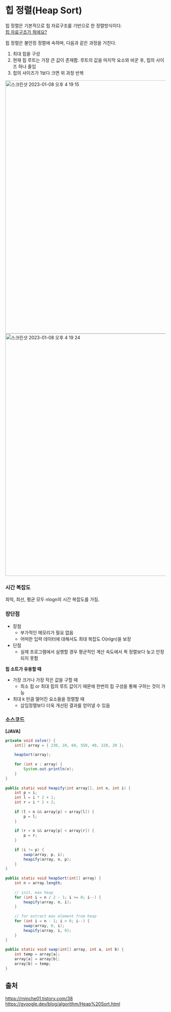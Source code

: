 # 힙 정렬(Heap Sort)
힙 정렬은 기본적으로 힙 자료구조를 기반으로 한 정렬방식이다.    
[힙 자료구조가 뭐에요?](https://github.com/da-in/tech-interview-study/blob/main/Data%20Structure/Heap.md)

힙 정렬은 불안정 정렬에 속하며, 다음과 같은 과정을 거친다.
1. 최대 힙을 구성
2. 현재 힙 루트는 가장 큰 값이 존재함. 루트의 값을 마지막 요소와 바꾼 후, 힙의 사이즈 하나 줄임
3. 힙의 사이즈가 1보다 크면 위 과정 반복

<img width="793" alt="스크린샷 2023-01-08 오후 4 19 15" src="https://user-images.githubusercontent.com/70997596/211185358-df2dce35-c7e3-4c89-8744-70666571fc14.png">

<img width="759" alt="스크린샷 2023-01-08 오후 4 19 24" src="https://user-images.githubusercontent.com/70997596/211185362-02753693-92fa-4368-947e-99eedab5d8d7.png">


### 시간 복잡도
최악, 최선, 평균 모두 nlogn의 시간 복잡도를 가짐.

### 장단점
- 장점    
    - 부가적인 메모리가 필요 없음  
    - 어떠한 입력 데이터에 대해서도 최대 복잡도 O(nlgn)을 보장
- 단점
    - 실제 프로그램에서 실행할 경우 평균적인 계산 속도에서 퀵 정렬보다 늦고 안정되지 못함

**힙 소트가 유용할 때**  
- 가장 크거나 가장 작은 값을 구할 때
    - 최소 힙 or 최대 힙의 루트 값이기 때문에 한번의 힙 구성을 통해 구하는 것이 가능  
- 최대 k 만큼 떨어진 요소들을 정렬할 때
    - 삽입정렬보다 더욱 개선된 결과를 얻어낼 수 있음


### 소스코드
**[JAVA]**  
```java
private void solve() {
    int[] array = { 230, 10, 60, 550, 40, 220, 20 };
 
    heapSort(array);
 
    for (int v : array) {
        System.out.println(v);
    }
}
 
public static void heapify(int array[], int n, int i) {
    int p = i;
    int l = i * 2 + 1;
    int r = i * 2 + 2;
 
    if (l < n && array[p] < array[l]) {
        p = l;
    }
 
    if (r < n && array[p] < array[r]) {
        p = r;
    }
 
    if (i != p) {
        swap(array, p, i);
        heapify(array, n, p);
    }
}
 
public static void heapSort(int[] array) {
    int n = array.length;
 
    // init, max heap
    for (int i = n / 2 - 1; i >= 0; i--) {
        heapify(array, n, i);
    }
 
    // for extract max element from heap
    for (int i = n - 1; i > 0; i--) {
        swap(array, 0, i);
        heapify(array, i, 0);
    }
}
 
public static void swap(int[] array, int a, int b) {
    int temp = array[a];
    array[a] = array[b];
    array[b] = temp;
}

```


## 출처
https://rninche01.tistory.com/38  
https://gyoogle.dev/blog/algorithm/Heap%20Sort.html

